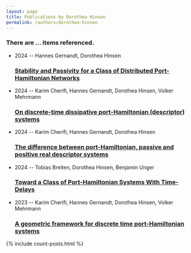 ```yaml
---
layout: page
title: Publications by Dorothea Hinsen
permalink: /authors/dorothea-hinsen
---
```


<h3 id="number-posts">There are ... items referenced.</h3>
<ul class="post-list">
<li><span class='post-meta'>2024 -- Hannes Gernandt, Dorothea Hinsen</span><h3><a class='post-link' href="{{ site.baseurl }}/stability-and-passivity-for-a-class-of-distributed-port-hamiltonian-networks">Stability and Passivity for a Class of Distributed Port-Hamiltonian Networks</a></h3></li>
<li><span class='post-meta'>2024 -- Karim Cherifi, Hannes Gernandt, Dorothea Hinsen, Volker Mehrmann</span><h3><a class='post-link' href="{{ site.baseurl }}/on-discrete-time-dissipative-port-hamiltonian-descriptor-systems">On discrete-time dissipative port-Hamiltonian (descriptor) systems</a></h3></li>
<li><span class='post-meta'>2024 -- Karim Cherifi, Hannes Gernandt, Dorothea Hinsen</span><h3><a class='post-link' href="{{ site.baseurl }}/the-difference-between-port-hamiltonian-passive-and-positive-real-descriptor-systems">The difference between port-Hamiltonian, passive and positive real descriptor systems</a></h3></li>
<li><span class='post-meta'>2024 -- Tobias Breiten, Dorothea Hinsen, Benjamin Unger</span><h3><a class='post-link' href="{{ site.baseurl }}/toward-a-class-of-port-hamiltonian-systems-with-time-delays">Toward a Class of Port-Hamiltonian Systems With Time-Delays</a></h3></li>
<li><span class='post-meta'>2023 -- Karim Cherifi, Hannes Gernandt, Dorothea Hinsen, Volker Mehrmann</span><h3><a class='post-link' href="{{ site.baseurl }}/a-geometric-framework-for-discrete-time-port-hamiltonian-systems">A geometric framework for discrete time port‐Hamiltonian systems</a></h3></li>

</ul>
{% include count-posts.html %}
